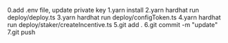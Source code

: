 0.add .env file, update private key
1.yarn install
2.yarn hardhat run deploy/deploy.ts
3.yarn hardhat run deploy/configToken.ts
4.yarn hardhat run deploy/staker/createIncentive.ts
5.git add . 
6.git commit -m "update" 
7.git push